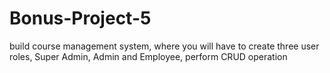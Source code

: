 # Bonus-Project-5
build course management system, where you will have to create three user roles, Super Admin, Admin and Employee, perform CRUD operation 

